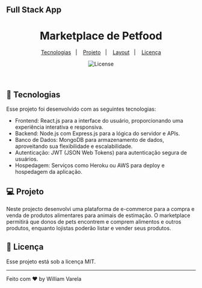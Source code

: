 ## Full Stack App

<h1 align="center"> Marketplace de Petfood </h1>

<p align="center">
  <a href="#-tecnologias">Tecnologias</a>&nbsp;&nbsp;&nbsp;|&nbsp;&nbsp;&nbsp;
  <a href="#-projeto">Projeto</a>&nbsp;&nbsp;&nbsp;|&nbsp;&nbsp;&nbsp;
  <a href="#-layout">Layout</a>&nbsp;&nbsp;&nbsp;|&nbsp;&nbsp;&nbsp;
  <a href="#memo-licença">Licença</a>
</p>

<p align="center">
  <img alt="License" src="https://img.shields.io/static/v1?label=license&message=MIT&color=49AA26&labelColor=000000">
</p>

<br>

## 🚀 Tecnologias

Esse projeto foi desenvolvido com as seguintes tecnologias:

- Frontend: React.js para a interface do usuário, proporcionando uma experiência interativa e responsiva.
- Backend: Node.js com Express.js para a lógica do servidor e APIs.
- Banco de Dados: MongoDB para armazenamento de dados, aproveitando sua flexibilidade e escalabilidade.
- Autenticação: JWT (JSON Web Tokens) para autenticação segura de usuários.
- Hospedagem: Serviços como Heroku ou AWS para deploy e hospedagem da aplicação.

## 💻 Projeto

Neste projecto desenvolvi uma plataforma de e-commerce para a compra e venda de produtos alimentares para animais de estimação. O marketplace permitirá que donos de pets encontrem e comprem alimentos e outros produtos, enquanto lojistas poderão listar e vender seus produtos.

## :memo: Licença

Esse projeto está sob a licença MIT.

---

Feito com ♥ by William Varela




